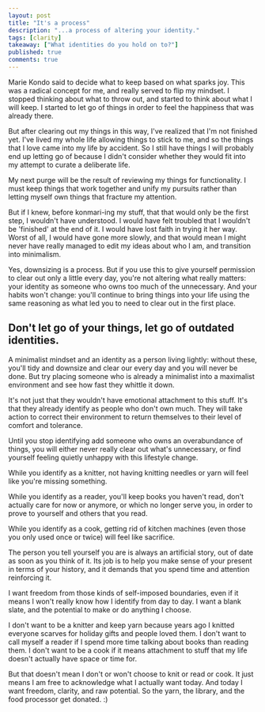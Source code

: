 ```yaml
---
layout: post
title: "It's a process"
description: "...a process of altering your identity."
tags: [clarity]
takeaway: ["What identities do you hold on to?"]
published: true
comments: true
---
```


Marie Kondo said to decide what to keep based on what sparks joy. This was a radical concept for me, and really served to flip my mindset. I stopped thinking about what to throw out, and started to think about what I will keep. I started to let go of things in order to feel the happiness that was already there.

But after clearing out my things in this way, I've realized that I'm not finished yet. I've lived my whole life allowing things to stick to me, and so the things that I love came into my life by accident. So I still have things I will probably end up letting go of because I didn't consider whether they would fit into my attempt to curate a deliberate life.

My next purge will be the result of reviewing my things for functionality. I must keep things that work together and unify my pursuits rather than letting myself own things that fracture my attention.

But if I knew, before konmari-ing my stuff, that that would only be the first step, I wouldn't have understood. I would have felt troubled that I wouldn't be 'finished' at the end of it. I would have lost faith in trying it her way. Worst of all, I would have gone more slowly, and that would mean I might never have really managed to edit my ideas about who I am, and transition into minimalism.

Yes, downsizing is a process. But if you use this to give yourself permission to clear out only a little every day, you're not altering what really matters: your identity as someone who owns too much of the unnecessary. And your habits won't change: you'll continue to bring things into your life using the same reasoning as what led you to need to clear out in the first place.

<h2 class="header small-header">Don't let go of your things, let go of outdated identities.</h1>

A minimalist mindset and an identity as a person living lightly: without these, you'll tidy and downsize and clear our every day and you will never be done. But try placing someone who is already a minimalist into a maximalist environment and see how fast they whittle it down.

It's not just that they wouldn't have emotional attachment to this stuff. It's that they already identify as people who don't own much. They will take action to correct their environment to return themselves to their level of comfort and tolerance.

Until you stop identifying add someone who owns an overabundance of things, you will either never really clear out what's unnecessary, or find yourself feeling quietly unhappy with this lifestyle change.

While you identify as a knitter, not having knitting needles or yarn will feel like you're missing something.

While you identify as a reader, you'll keep books you haven't read, don't actually care for now or anymore, or which no longer serve you, in order to prove to yourself and others that you read.

While you identify as a cook, getting rid of kitchen machines (even those you only used once or twice) will feel like sacrifice.

The person you tell yourself you are is always an artificial story, out of date as soon as you  think of it. Its job is to help you make sense of your present in terms of your history, and it demands that you spend time and attention reinforcing it.

I want freedom from those kinds of self-imposed boundaries, even if it means I won't really know how I identify from day to day. I want a blank slate, and the potential to make or do anything I choose.

I don't want to be a knitter and keep yarn because years ago I knitted everyone scarves for holiday gifts and people loved them. I don't want to call myself a reader if I spend more time talking about books than reading them. I don't want to be a cook if it means attachment to stuff that my life doesn't actually have space or time for.

But that doesn't mean I don't or won't choose to knit or read or cook. It just means I am free to acknowledge what I actually want today. And today I want freedom, clarity, and raw potential. So the yarn, the library, and the food processor get donated. :)
